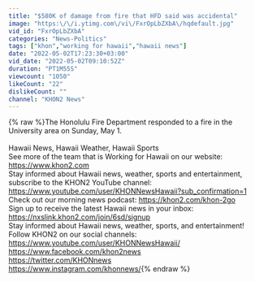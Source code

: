 ```yaml
---
title: "$580K of damage from fire that HFD said was accidental"
image: "https:\/\/i.ytimg.com\/vi\/FxrOpLbZXbA\/hqdefault.jpg"
vid_id: "FxrOpLbZXbA"
categories: "News-Politics"
tags: ["khon","working for hawaii","hawaii news"]
date: "2022-05-02T17:23:30+03:00"
vid_date: "2022-05-02T09:10:52Z"
duration: "PT1M55S"
viewcount: "1050"
likeCount: "22"
dislikeCount: ""
channel: "KHON2 News"
---
```

{% raw %}The Honolulu Fire Department responded to a fire in the University area on Sunday, May 1.<br /><br />Hawaii News, Hawaii Weather, Hawaii Sports<br />See more of the team that is Working for Hawaii on our website: <a rel="nofollow" target="blank" href="https://www.khon2.com">https://www.khon2.com</a><br />Stay informed about Hawaii news, weather, sports and entertainment, subscribe to the KHON2 YouTube channel: <a rel="nofollow" target="blank" href="https://www.youtube.com/user/KHONNewsHawaii?sub_confirmation=1">https://www.youtube.com/user/KHONNewsHawaii?sub_confirmation=1</a><br />Check out our morning news podcast: <a rel="nofollow" target="blank" href="https://khon2.com/khon-2go">https://khon2.com/khon-2go</a><br />Sign up to receive the latest Hawaii news in your inbox: <a rel="nofollow" target="blank" href="https://nxslink.khon2.com/join/6sd/signup">https://nxslink.khon2.com/join/6sd/signup</a><br />Stay informed about Hawaii news, weather, sports, and entertainment! Follow KHON2 on our social channels:<br /><a rel="nofollow" target="blank" href="https://www.youtube.com/user/KHONNewsHawaii/">https://www.youtube.com/user/KHONNewsHawaii/</a><br /><a rel="nofollow" target="blank" href="https://www.facebook.com/khon2news">https://www.facebook.com/khon2news</a><br /><a rel="nofollow" target="blank" href="https://twitter.com/KHONnews">https://twitter.com/KHONnews</a><br /><a rel="nofollow" target="blank" href="https://www.instagram.com/khonnews/">https://www.instagram.com/khonnews/</a>{% endraw %}
